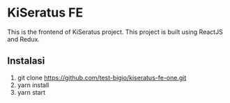 # KiSeratus FE
 This is the frontend of KiSeratus project. This project is built using ReactJS and Redux.

## Instalasi
1. git clone https://github.com/test-bigio/kiseratus-fe-one.git
2. yarn install
3. yarn start